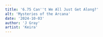 ```yaml
---
title: '6.75 Can''t We All Just Get Along?'
alt: 'Mysteries of the Arcana'
date: '2024-10-03'
author: 'J Gray'
artist: 'Keira'
---
```

